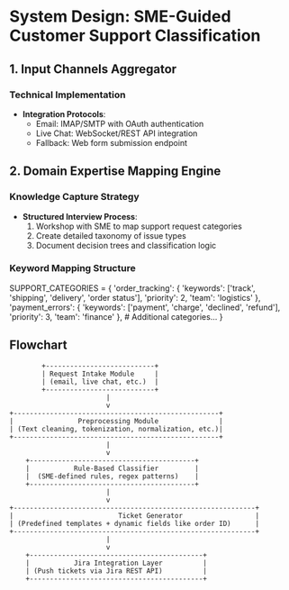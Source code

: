 # System Design: SME-Guided Customer Support Classification

## 1. Input Channels Aggregator
### Technical Implementation
- **Integration Protocols**:
  - Email: IMAP/SMTP with OAuth authentication
  - Live Chat: WebSocket/REST API integration
  - Fallback: Web form submission endpoint


## 2. Domain Expertise Mapping Engine
### Knowledge Capture Strategy
- **Structured Interview Process**:
  1. Workshop with SME to map support request categories
  2. Create detailed taxonomy of issue types
  3. Document decision trees and classification logic

### Keyword Mapping Structure
SUPPORT_CATEGORIES = {
    'order_tracking': {
        'keywords': ['track', 'shipping', 'delivery', 'order status'],
        'priority': 2,
        'team': 'logistics'
    },
    'payment_errors': {
        'keywords': ['payment', 'charge', 'declined', 'refund'],
        'priority': 3,
        'team': 'finance'
    },
    # Additional categories...
}


## Flowchart
            +---------------------------+
            | Request Intake Module     |
            | (email, live chat, etc.)  |
            +---------------------------+
                            |
                            v
    +---------------------------------------------------+
    |                Preprocessing Module               |
    | (Text cleaning, tokenization, normalization, etc.)|
    +---------------------------------------------------+
                            |
                            v
        +-----------------------------------------+
        |           Rule-Based Classifier         |
        |  (SME-defined rules, regex patterns)    |
        +-----------------------------------------+
                            |
                            v
    +------------------------------------------------------------+
    |                          Ticket Generator                  |
    | (Predefined templates + dynamic fields like order ID)      |
    +------------------------------------------------------------+
                            |
                            v
        +-------------------------------------------+
        |           Jira Integration Layer          |
        | (Push tickets via Jira REST API)          |
        +-------------------------------------------+
